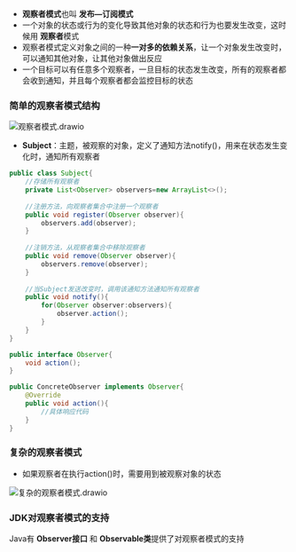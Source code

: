 * **观察者模式**也叫 **发布—订阅模式**
* 一个对象的状态或行为的变化导致其他对象的状态和行为也要发生改变，这时候用 **观察者**模式
* 观察者模式定义对象之间的一种**一对多的依赖关系**，让一个对象发生改变时，可以通知其他对象，让其他对象做出反应
* 一个目标可以有任意多个观察者，一旦目标的状态发生改变，所有的观察者都会收到通知，并且每个观察者都会监控目标的状态





### 简单的观察者模式结构

![观察者模式.drawio](观察者模式.drawio.png)

* **Subject**：主题，被观察的对象，定义了通知方法notify()，用来在状态发生变化时，通知所有观察者

```java
public class Subject{
    //存储所有观察者
    private List<Observer> observers=new ArrayList<>();
    
    //注册方法，向观察者集合中注册一个观察者
    public void register(Observer observer){
        observers.add(observer);
    }
    
    //注销方法，从观察者集合中移除观察者
    public void remove(Observer observer){
        observers.remove(observer);
    }
    
    //当Subject发送改变时，调用该通知方法通知所有观察者
    public void notify(){
        for(Observer observer:observers){
            observer.action();
        }
    }
}

public interface Observer{
    void action();
}

public ConcreteObserver implements Observer{
    @Override
    public void action(){
        //具体响应代码
    }
}
```





### 复杂的观察者模式

* 如果观察者在执行action()时，需要用到被观察对象的状态

![复杂的观察者模式.drawio](复杂的观察者模式.drawio.png)







### JDK对观察者模式的支持

Java有 **Observer接口** 和 **Observable类**提供了对观察者模式的支持